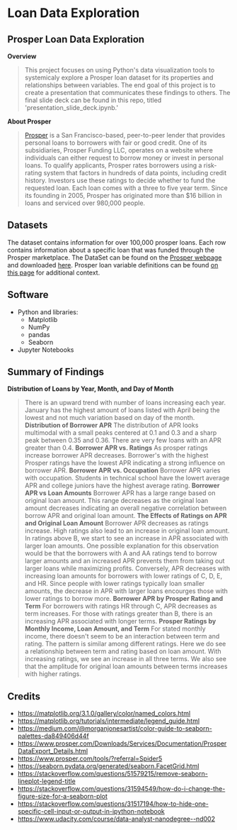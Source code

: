# Loan Data Exploration
## Prosper Loan Data Exploration 
**Overview**
> This project focuses on using Python's data visualization tools to systemicaly explore a Prosper loan dataset for its properties and relationships between variables. The end goal of this project is to create a presentation that communicates these findings to others. The final slide deck can be found in this repo, titled 'presentation_slide_deck.ipynb.'

**About Prosper**
>[Prosper](https://www.prosper.com/) is a San Francisco-based, peer-to-peer lender that provides personal loans to borrowers with fair or good credit. One of its subsidiaries, Prosper Funding LLC, operates on a website where individuals can either request to borrow money or invest in personal loans. To qualify applicants, Prosper rates borrowers using a risk-rating system that factors in hundreds of data points, including credit history. Investors use these ratings to decide whether to fund the requested loan. Each loan comes with a three to five year term. Since its founding in 2005, Prosper has originated more than $16 billion in loans and serviced over 980,000 people. 

## Datasets
The dataset contains information for over 100,000 prosper loans. Each row contains information about a specific loan that was funded through the Prosper marketplace. The DataSet can be found on the [Prosper webpage](https://www.prosper.com/tools/?referral=Spider5) and downloaded [here](https://s3.amazonaws.com/udacity-hosted-downloads/ud651/prosperLoanData.csv). Prosper loan variable definitions can be found [on this page](https://www.prosper.com/Downloads/Services/Documentation/ProsperDataExport_Details.html) for additional context.

## Software
* Python and libraries:
  * Matplotlib
  * NumPy
  * pandas
  * Seaborn
* Jupyter Notebooks

## Summary of Findings
**Distribution of Loans by Year, Month, and Day of Month**
> There is an upward trend with number of loans increasing each year. January has the highest amount of loans listed with April being the lowest and not much variation based on day of the month.
**Distribution of Borrower APR**
> The distribution of APR looks multimodal with a small peaks centered at 0.1 and 0.3 and a sharp peak between 0.35 and 0.36. There are very few loans with an APR greater than 0.4.
**Borrower APR vs. Ratings**
> As prosper ratings increase borrower APR decreases. Borrower's with the highest Prosper ratings have the lowest APR indicating a strong influence on borrower APR.
**Borrower APR vs. Occupation**
> Borrower APR varies with occupation. Students in technical school have the lowert average APR and college juniors have the highest average rating.
**Borrower APR vs Loan Amounts**
> Borrower APR has a large range based on original loan amount. This range decreases as the original loan amount decreases indicating an overall negative correlation between borrow APR and original loan amount.
**The Effects of Ratings on APR and Original Loan Amount**
> Borrower APR decreases as ratings increase. High ratings also lead to an increase in original loan amount. In ratings above B, we start to see an increase in APR associated with larger loan amounts. One possible explanation for this observation would be that the borrowers with A and AA ratings tend to borrow larger amounts and an increased APR prevents them from taking out larger loans while maximizing profits. Conversely, APR decreases with increasing loan amounts for borrowers with lower ratings of C, D, E, and HR. Since people with lower ratings typically loan smaller amounts, the decrease in APR with larger loans encourges those with lower ratings to borrow more.
**Borrower APR by Prosper Rating and Term**
> For borrowers with ratings HR through C, APR decreases as term increases. For those with ratings greater than B, there is an increasing APR associated with longer terms.
**Prosper Ratings by Monthly Income, Loan Amount, and Term**
> For stated monthly income, there doesn't seem to be an interaction between term and rating. The pattern is similar among different ratings. Here we do see a relationship between term and rating based on loan amount. With increasing ratings, we see an increase in all three terms. We also see that the amplitude for original loan amounts between terms increases with higher ratings.

## Credits
* https://matplotlib.org/3.1.0/gallery/color/named_colors.html
* https://matplotlib.org/tutorials/intermediate/legend_guide.html
* https://medium.com/@morganjonesartist/color-guide-to-seaborn-palettes-da849406d44f
* https://www.prosper.com/Downloads/Services/Documentation/ProsperDataExport_Details.html
* https://www.prosper.com/tools/?referral=Spider5
* https://seaborn.pydata.org/generated/seaborn.FacetGrid.html
* https://stackoverflow.com/questions/51579215/remove-seaborn-lineplot-legend-title
* https://stackoverflow.com/questions/31594549/how-do-i-change-the-figure-size-for-a-seaborn-plot
* https://stackoverflow.com/questions/31517194/how-to-hide-one-specific-cell-input-or-output-in-ipython-notebook
* https://www.udacity.com/course/data-analyst-nanodegree--nd002
